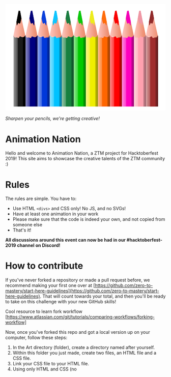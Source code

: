 ![](./colourpencils.png)

*Sharpen your pencils, we're getting creative!*

# Animation Nation

Hello and welcome to Animation Nation, a ZTM project for Hacktoberfest 2019! This site aims to showcase the creative talents of the ZTM community :)

# Rules

The rules are simple. You have to:

- Use HTML `<divs>` and CSS only! No JS, and no SVGs!
- Have at least one animation in your work
- Please make sure that the code is indeed your own, and not copied from someone else
- That's it!

**All discussions around this event can now be had in our #hacktoberfest-2019 channel on Discord!**

# How to contribute

If you've never forked a repository or made a pull request before, we recommend making your first one over at [https://github.com/zero-to-mastery/start-here-guidelines](https://github.com/zero-to-mastery/start-here-guidelines). That will count towards your total, and then you'll be ready to take on this challenge with your new GitHub skills!

Cool resource to learn fork workflow [https://www.atlassian.com/git/tutorials/comparing-workflows/forking-workflow]

Now, once you've forked this repo and got a local version up on your computer, follow these steps:

1. In the Art directory (folder), create a directory named after yourself.
2. Within this folder you just made, create two files, an HTML file and a CSS file.
3. Link your CSS file to your HTML file.
4. Using only HTML and CSS (no <script> allowed!!), create a work of art! It can be as simple or as complex as you like, as long as it's animated in some way!
5. Get a screen recording of your finished work, and make a gif! Try to crop it so that it looks good as a smallish (preferably squarish) image. Save this in your directory, together with your HTML and CSS files. Static screenshots are also acceptable.
6. Go to the root `include.js`. You will see an array of objects, each one represents a work of art that someone has created. Copy an example object and paste it at the end, filling it out with your art information and links:

```
let cards = [
    //  Add your card in this section
    {
      artName: "Triangle",
      pageLink: "./Art/Joy/triangle.html",
      imageLink: "./Art/Joy/triangle.gif",
      author: "Joy",
      githubLink: "https://github.com/royranger"
    }
];
```

7. Save everything, and commit to your repo.
8. Make a pull request!

And congratulations! You're all done. Have fun!
